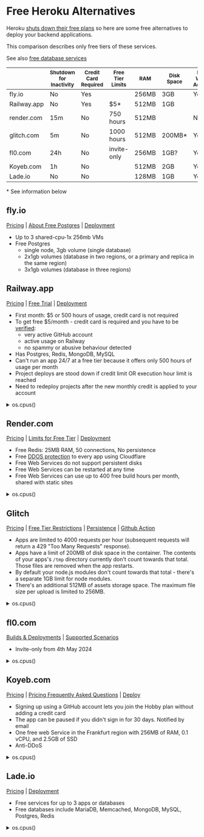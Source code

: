 # Free Heroku Alternatives

Heroku [shuts down their free plans](https://twitter.com/heroku/status/1562817050565054469) so here are some free alternatives to deploy your backend applications.

This comparison describes only free tiers of these services.

See also [free database services](https://github.com/DmitryScaletta/free-database-services)

| | <sub>Shutdown for Inactivity</sub> | <sub>Credit Card Required</sub> | <sub>Free Tier Limits</sub> | <sub>RAM</sub> | <sub>Disk Space</sub> | <sub>Disk Write Access</sub> | <sub>Network Bandwidth</sub> | <sub>Docker-file</sub> | <sub>GitHub Integra-tion</sub> |
| ------------ | ---- | --- | -------------- | ----- | ------ | ---- | ------------- | --- | --- |
| fly.io       | No   | Yes |                | 256MB | 3GB    | Yes  | 160GB         | Yes | No  |
| Railway.app  | No   | Yes | $5*            | 512MB | 1GB    |      | $0.10/GB      | Yes | Yes |
| render.com   | 15m  | No  | 750 hours      | 512MB |        | No   | 100GB         | Yes | Yes |
| glitch.com   | 5m   | No  | 1000 hours     | 512MB | 200MB* | Yes  | 4000 req/hour | No  |     | 
| fl0.com      | 24h  | No  | invite-only    | 256MB | 1GB?   | Yes  | 5GB           | Yes | Yes |
| Koyeb.com    | 1h   | No  |                | 512MB | 2GB    | Yes  | 100GB         | Yes | Yes |
| Lade.io      | No   | No  |                | 128MB | 1GB    | Yes  | 100GB         | Yes | No  |

\* See information below

## fly.io

[Pricing](https://fly.io/docs/about/pricing/) | [About Free Postgres](https://fly.io/docs/reference/postgres/#about-free-postgres-on-fly) | [Deployment](https://fly.io/docs/app-guides/continuous-deployment-with-github-actions/#speed-run-your-way-to-continuous-deployment)

* Up to 3 shared-cpu-1x 256mb VMs
* Free Postgres
  * single node, 3gb volume (single database)
  * 2x1gb volumes (database in two regions, or a primary and replica in the same region)
  * 3x1gb volumes (database in three regions)

## Railway.app

[Pricing](https://railway.app/pricing) | [Free Trial](https://docs.railway.app/reference/pricing#free-trial) | [Deployment](https://docs.railway.app/deploy/deployments)

* First month: $5 or 500 hours of usage, credit card is not required
* To get free $5/month - credit card is required and you have to be [verified](https://blog.railway.app/p/pricing-and-plans-migration-guide-2023#what%E2%80%99s-the-deal-with-verification):
  * very active GitHub account
  * active usage on Railway
  * no spammy or abusive behaviour detected
* Has Postgres, Redis, MongoDB, MySQL
* Can't run an app 24/7 at a free tier because it offers only 500 hours of usage per month
* Project deploys are stood down if credit limit OR execution hour limit is reached
* Need to redeploy projects after the new monthly credit is applied to your account

<details>
<summary>os.cpus()</summary>

```json
[
  {"model":"Intel(R) Xeon(R) CPU @ 2.20GHz","speed":2199,"times":{"user":429977550,"nice":4877620,"sys":100221000,"idle":2236262230,"irq":0}},
  {"model":"Intel(R) Xeon(R) CPU @ 2.20GHz","speed":2199,"times":{"user":530307840,"nice":6992540,"sys":104119280,"idle":2159677140,"irq":0}},
  {"model":"Intel(R) Xeon(R) CPU @ 2.20GHz","speed":2199,"times":{"user":531292710,"nice":6954080,"sys":104655000,"idle":2165640630,"irq":0}},
  {"model":"Intel(R) Xeon(R) CPU @ 2.20GHz","speed":2199,"times":{"user":547151450,"nice":7143210,"sys":105376640,"idle":2151592570,"irq":0}},
  {"model":"Intel(R) Xeon(R) CPU @ 2.20GHz","speed":2199,"times":{"user":552904880,"nice":7234820,"sys":105625660,"idle":2147697520,"irq":0}},
  {"model":"Intel(R) Xeon(R) CPU @ 2.20GHz","speed":2199,"times":{"user":572768080,"nice":7805300,"sys":101886850,"idle":1998757280,"irq":0}},
  {"model":"Intel(R) Xeon(R) CPU @ 2.20GHz","speed":2199,"times":{"user":560505030,"nice":6684900,"sys":107260890,"idle":2134275420,"irq":0}},
  {"model":"Intel(R) Xeon(R) CPU @ 2.20GHz","speed":2199,"times":{"user":573149420,"nice":6695010,"sys":107365710,"idle":2128629600,"irq":0}},
  {"model":"Intel(R) Xeon(R) CPU @ 2.20GHz","speed":2199,"times":{"user":566875240,"nice":6857330,"sys":107589550,"idle":2135357390,"irq":0}},
  {"model":"Intel(R) Xeon(R) CPU @ 2.20GHz","speed":2199,"times":{"user":569532820,"nice":6849130,"sys":107298700,"idle":2134912670,"irq":0}},
  {"model":"Intel(R) Xeon(R) CPU @ 2.20GHz","speed":2199,"times":{"user":569806580,"nice":6872870,"sys":107199790,"idle":2134851970,"irq":0}},
  {"model":"Intel(R) Xeon(R) CPU @ 2.20GHz","speed":2199,"times":{"user":574875360,"nice":4793910,"sys":107062680,"idle":2129160960,"irq":0}},
  {"model":"Intel(R) Xeon(R) CPU @ 2.20GHz","speed":2199,"times":{"user":570777860,"nice":4896690,"sys":106414590,"idle":2139333750,"irq":0}},
  {"model":"Intel(R) Xeon(R) CPU @ 2.20GHz","speed":2199,"times":{"user":570867560,"nice":4870710,"sys":107309590,"idle":2135238060,"irq":0}},
  {"model":"Intel(R) Xeon(R) CPU @ 2.20GHz","speed":2199,"times":{"user":582392240,"nice":4899970,"sys":108861520,"idle":2120797550,"irq":0}},
  {"model":"Intel(R) Xeon(R) CPU @ 2.20GHz","speed":2199,"times":{"user":578386010,"nice":4940840,"sys":108575000,"idle":2125157350,"irq":0}},
  {"model":"Intel(R) Xeon(R) CPU @ 2.20GHz","speed":2199,"times":{"user":520093030,"nice":5064300,"sys":105708810,"idle":2185946050,"irq":0}},
  {"model":"Intel(R) Xeon(R) CPU @ 2.20GHz","speed":2199,"times":{"user":443641460,"nice":5138010,"sys":102879030,"idle":2266763470,"irq":0}},
  {"model":"Intel(R) Xeon(R) CPU @ 2.20GHz","speed":2199,"times":{"user":440584160,"nice":5153180,"sys":101942580,"idle":2271730290,"irq":0}},
  {"model":"Intel(R) Xeon(R) CPU @ 2.20GHz","speed":2199,"times":{"user":427817060,"nice":5236540,"sys":101030220,"idle":2285973890,"irq":0}},
  {"model":"Intel(R) Xeon(R) CPU @ 2.20GHz","speed":2199,"times":{"user":424426660,"nice":4804650,"sys":100285420,"idle":2285252450,"irq":0}},
  {"model":"Intel(R) Xeon(R) CPU @ 2.20GHz","speed":2199,"times":{"user":421252000,"nice":5071310,"sys":99151740,"idle":2296282390,"irq":0}},
  {"model":"Intel(R) Xeon(R) CPU @ 2.20GHz","speed":2199,"times":{"user":415649930,"nice":4844940,"sys":100851290,"idle":2293205670,"irq":0}},
  {"model":"Intel(R) Xeon(R) CPU @ 2.20GHz","speed":2199,"times":{"user":414107010,"nice":4704680,"sys":100748620,"idle":2296303770,"irq":0}},
  {"model":"Intel(R) Xeon(R) CPU @ 2.20GHz","speed":2199,"times":{"user":418074100,"nice":4743990,"sys":101072840,"idle":2294456620,"irq":0}},
  {"model":"Intel(R) Xeon(R) CPU @ 2.20GHz","speed":2199,"times":{"user":412244320,"nice":4795740,"sys":100025830,"idle":2300035030,"irq":0}},
  {"model":"Intel(R) Xeon(R) CPU @ 2.20GHz","speed":2199,"times":{"user":407350930,"nice":4870930,"sys":100091520,"idle":2306181050,"irq":0}},
  {"model":"Intel(R) Xeon(R) CPU @ 2.20GHz","speed":2199,"times":{"user":405358380,"nice":4845980,"sys":99191980,"idle":2308132560,"irq":0}},
  {"model":"Intel(R) Xeon(R) CPU @ 2.20GHz","speed":2199,"times":{"user":404763220,"nice":5067500,"sys":107482530,"idle":2256940970,"irq":0}},
  {"model":"Intel(R) Xeon(R) CPU @ 2.20GHz","speed":2199,"times":{"user":404258000,"nice":4938940,"sys":103694880,"idle":2282950000,"irq":0}},
  {"model":"Intel(R) Xeon(R) CPU @ 2.20GHz","speed":2199,"times":{"user":400346480,"nice":4855750,"sys":101393630,"idle":2296042160,"irq":0}},
  {"model":"Intel(R) Xeon(R) CPU @ 2.20GHz","speed":2199,"times":{"user":398576090,"nice":4846670,"sys":100361930,"idle":2304048900,"irq":0}}
]
```
</details>

## Render.com

[Pricing](https://render.com/pricing) | [Limits for Free Tier](https://render.com/docs/free#free-web-services) | [Deployment](https://render.com/docs/deploys)

* Free Redis: 25MB RAM, 50 connections, No persistence
* Free [DDOS protection](https://render.com/docs/ddos-protection) to every app using Cloudflare
* Free Web Services do not support persistent disks
* Free Web Services can be restarted at any time
* Free Web Services can use up to 400 free build hours per month, shared with static sites

<details>
<summary>os.cpus()</summary>

```json
[
  {"model":"AMD EPYC 7571","speed":2542,"times":{"user":174236890,"nice":41690,"sys":94674930,"idle":476275030,"irq":0}},
  {"model":"AMD EPYC 7571","speed":2547,"times":{"user":186440240,"nice":52690,"sys":102817790,"idle":472428170,"irq":0}},
  {"model":"AMD EPYC 7571","speed":2200,"times":{"user":184893690,"nice":59310,"sys":101664400,"idle":471043630,"irq":0}},
  {"model":"AMD EPYC 7571","speed":2200,"times":{"user":185885080,"nice":54210,"sys":102281640,"idle":473727850,"irq":0}},
  {"model":"AMD EPYC 7571","speed":2200,"times":{"user":191267210,"nice":61690,"sys":105612430,"idle":465391730,"irq":0}},
  {"model":"AMD EPYC 7571","speed":2547,"times":{"user":184773470,"nice":61930,"sys":101221800,"idle":472552340,"irq":0}},
  {"model":"AMD EPYC 7571","speed":2200,"times":{"user":186733720,"nice":70410,"sys":102413860,"idle":472580080,"irq":0}},
  {"model":"AMD EPYC 7571","speed":2547,"times":{"user":186168680,"nice":80780,"sys":102599080,"idle":469537790,"irq":0}}
]
```
</details>

## Glitch

[Pricing](https://glitch.com/pricing) | [Free Tier Restrictions](https://help.glitch.com/kb/article/17-technical-restrictions/) | [Persistence](https://help.glitch.com/kb/article/22-do-you-have-built-in-persistence-or-a-database/) | [Github Action](https://github.com/marketplace/actions/glitch-project-sync)

* Apps are limited to 4000 requests per hour (subsequent requests will return a 429 "Too Many Requests" response).
* Apps have a limit of 200MB of disk space in the container. The contents of your apps's `/tmp` directory currently don't count towards that total. Those files are removed when the app restarts.
* By default your node.js modules don't count towards that total - there's a separate 1GB limit for node modules.
* There's an additional 512MB of assets storage space. The maximum file size per upload is limited to 256MB.

<details>
<summary>os.cpus()</summary>

```json
[
  {"model":"Intel(R) Xeon(R) Platinum 8259CL CPU @ 2.50GHz","speed":2499,"times":{"user":392954400,"nice":760542130,"sys":397252320,"idle":2252573240,"irq":0}},
  {"model":"Intel(R) Xeon(R) Platinum 8259CL CPU @ 2.50GHz","speed":2499,"times":{"user":329321660,"nice":756776420,"sys":456550360,"idle":2255211520,"irq":0}},
  {"model":"Intel(R) Xeon(R) Platinum 8259CL CPU @ 2.50GHz","speed":2499,"times":{"user":382870720,"nice":787021250,"sys":372660160,"idle":2265251340,"irq":0}}
]
```
</details>

## fl0.com

[Builds & Deployments](https://docs.fl0.com/docs/platform/builds-deployments) | [Supported Scenarios](https://docs.fl0.com/docs/supported-scenarios)

* Invite-only from 4th May 2024

<details>
<summary>os.cpus()</summary>

```json
[
  {"model":"Intel(R) Xeon(R) Platinum 8275CL CPU @ 3.00GHz","speed":3617,"times":{"user":256960,"nice":3810,"sys":102520,"idle":28391470,"irq":0}},
  {"model":"Intel(R) Xeon(R) Platinum 8275CL CPU @ 3.00GHz","speed":2999,"times":{"user":274440,"nice":3020,"sys":104220,"idle":28388940,"irq":0}},
  {"model":"Intel(R) Xeon(R) Platinum 8275CL CPU @ 3.00GHz","speed":2999,"times":{"user":274890,"nice":3330,"sys":104990,"idle":28403950,"irq":0}},
  {"model":"Intel(R) Xeon(R) Platinum 8275CL CPU @ 3.00GHz","speed":2999,"times":{"user":305950,"nice":1990,"sys":105790,"idle":28370670,"irq":0}},
  {"model":"Intel(R) Xeon(R) Platinum 8275CL CPU @ 3.00GHz","speed":3608,"times":{"user":284490,"nice":3900,"sys":105520,"idle":28394810,"irq":0}},
  {"model":"Intel(R) Xeon(R) Platinum 8275CL CPU @ 3.00GHz","speed":2999,"times":{"user":301920,"nice":2960,"sys":105020,"idle":28370150,"irq":0}},
  {"model":"Intel(R) Xeon(R) Platinum 8275CL CPU @ 3.00GHz","speed":2999,"times":{"user":285230,"nice":7930,"sys":104650,"idle":28397560,"irq":0}},
  {"model":"Intel(R) Xeon(R) Platinum 8275CL CPU @ 3.00GHz","speed":3600,"times":{"user":404610,"nice":2110,"sys":111550,"idle":28279030,"irq":0}},
  {"model":"Intel(R) Xeon(R) Platinum 8275CL CPU @ 3.00GHz","speed":3675,"times":{"user":321350,"nice":3090,"sys":107030,"idle":28354550,"irq":0}},
  {"model":"Intel(R) Xeon(R) Platinum 8275CL CPU @ 3.00GHz","speed":2999,"times":{"user":318750,"nice":3690,"sys":102570,"idle":28370200,"irq":0}},
  {"model":"Intel(R) Xeon(R) Platinum 8275CL CPU @ 3.00GHz","speed":2999,"times":{"user":314820,"nice":2110,"sys":106290,"idle":28369010,"irq":0}},
  {"model":"Intel(R) Xeon(R) Platinum 8275CL CPU @ 3.00GHz","speed":3598,"times":{"user":320310,"nice":3500,"sys":111890,"idle":28286330,"irq":0}},
  {"model":"Intel(R) Xeon(R) Platinum 8275CL CPU @ 3.00GHz","speed":3599,"times":{"user":313590,"nice":3710,"sys":108010,"idle":28328580,"irq":0}},
  {"model":"Intel(R) Xeon(R) Platinum 8275CL CPU @ 3.00GHz","speed":2999,"times":{"user":300940,"nice":4490,"sys":108260,"idle":28369610,"irq":0}},
  {"model":"Intel(R) Xeon(R) Platinum 8275CL CPU @ 3.00GHz","speed":2999,"times":{"user":290070,"nice":4080,"sys":104160,"idle":28378910,"irq":0}},
  {"model":"Intel(R) Xeon(R) Platinum 8275CL CPU @ 3.00GHz","speed":2999,"times":{"user":414090,"nice":2290,"sys":118980,"idle":28196530,"irq":0}}
]
```
</details>

## Koyeb.com 

[Pricing](https://www.koyeb.com/pricing) | [Pricing Frequently Asked Questions](https://www.koyeb.com/docs/faqs/pricing) | [Deploy](https://www.koyeb.com/docs/deploy)

* Signing up using a GitHub account lets you join the Hobby plan without adding a credit card
* The app can be paused if you didn't sign in for 30 days. Notified by email
* One free web Service in the Frankfurt region with 256MB of RAM, 0.1 vCPU, and 2.5GB of SSD
* Anti-DDoS

<details>
<summary>os.cpus()</summary>

```json
[
  { "model": "AMD EPYC", "speed": 0, "times": { "user": 590, "nice": 0, "sys": 1110, "idle": 361200, "irq": 0 } }
]
```
</details>

## Lade.io

[Pricing](https://www.lade.io/pricing) | [Deployment](https://www.lade.io/docs/platform/cli)

* Free services for up to 3 apps or databases
* Free databases include MariaDB, Memcached, MongoDB, MySQL, Postgres, Redis

<details>
<summary>os.cpus()</summary>

```json
[
  {"model":"Intel Core Processor (Haswell, no TSX, IBRS)","speed":2399,"times":{"user":34422500,"nice":7840,"sys":15136040,"idle":1035575260,"irq":0}}
]
```
</details>
